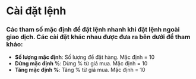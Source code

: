 # **Cài đặt lệnh**

### Các tham số mặc định để đặt lệnh nhanh khi đặt lệnh ngoài giao dịch. Các cài đặt khác nhau được đưa ra bên dưới để tham khảo:

- **Số lượng mặc định**: Số lượng để đặt hàng. Mặc định = 10
- **Dừng mặc định %**: Dừng % từ giá mua. Mặc định = 10
- **Tăng mặc định %**: Tăng % từ giá mua. Mặc định = 10
